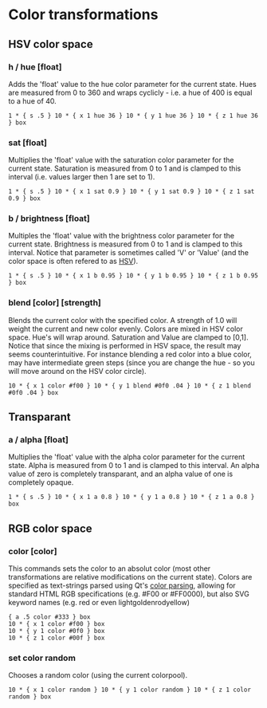 # Color transformations

## HSV color space

### h / hue [float]

Adds the 'float' value to the hue color parameter for the current state. Hues are measured from 0 to 360 and wraps cyclicly - i.e. a hue of 400 is equal to a hue of 40.

```
1 * { s .5 } 10 * { x 1 hue 36 } 10 * { y 1 hue 36 } 10 * { z 1 hue 36 } box
```

### sat [float]

Multiplies the 'float' value with the saturation color parameter for the current state. Saturation is measured from 0 to 1 and is clamped to this interval (i.e. values larger then 1 are set to 1).

```
1 * { s .5 } 10 * { x 1 sat 0.9 } 10 * { y 1 sat 0.9 } 10 * { z 1 sat 0.9 } box
```

### b / brightness [float]

Multiples the 'float' value with the brightness color parameter for the current state. Brightness is measured from 0 to 1 and is clamped to this interval. Notice that parameter is sometimes called 'V' or 'Value' (and the color space is often refered to as [HSV](https://en.wikipedia.org/wiki/HSL_and_HSV)).

```
1 * { s .5 } 10 * { x 1 b 0.95 } 10 * { y 1 b 0.95 } 10 * { z 1 b 0.95 } box
```

### blend [color] [strength]

Blends the current color with the specified color. A strength of 1.0 will weight the current and new color evenly. Colors are mixed in HSV color space. Hue's will wrap around. Saturation and Value are clamped to [0,1]. Notice that since the mixing is performed in HSV space, the result may seems counterintuitive. For instance blending a red color into a blue color, may have intermediate green steps (since you are change the hue - so you will move around on the HSV color circle).

```
10 * { x 1 color #f00 } 10 * { y 1 blend #0f0 .04 } 10 * { z 1 blend #0f0 .04 } box
```

## Transparant

### a / alpha [float]

Multiplies the 'float' value with the alpha color parameter for the current state. Alpha is measured from 0 to 1 and is clamped to this interval. An alpha value of zero is completely transparant, and an alpha value of one is completely opaque.

```
1 * { s .5 } 10 * { x 1 a 0.8 } 10 * { y 1 a 0.8 } 10 * { z 1 a 0.8 } box
```

## RGB color space

### color [color]

This commands sets the color to an absolut color (most other transformations are relative modifications on the current state). Colors are specified as text-strings parsed using Qt's [color parsing](http://doc.trolltech.com/4.3/qcolor.html#setNamedColor), allowing for standard HTML RGB specifications (e.g. #F00 or #FF0000), but also SVG keyword names (e.g. red or even lightgoldenrodyellow)

```
{ a .5 color #333 } box
10 * { x 1 color #f00 } box
10 * { y 1 color #0f0 } box
10 * { z 1 color #00f } box
```

### set color random

Chooses a random color (using the current colorpool<!-- - see below -->).

```
10 * { x 1 color random } 10 * { y 1 color random } 10 * { z 1 color random } box
```


<!--
set colorpool [scheme]
Determines how random colors are drawn. The possible schemes are:
randomhue - chooses a random hue, with full brighness and saturation.
randomrgb - three independent random r,g, and b values.
greyscale - random r=g=b.
image:filename.png - color sampling. Chooses a random pixel from the specified image.
list:orange,white,grey - chooses from the specified list of colors. A color may appear multiple times to increase its weight.
-->
